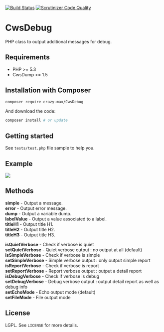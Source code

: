 [![Build Status](https://travis-ci.org/crazy-max/CwsDebug.svg?branch=master)](https://travis-ci.org/crazy-max/CwsDebug) [![Scrutinizer Code Quality](https://scrutinizer-ci.com/g/crazy-max/CwsDebug/badges/quality-score.png?b=master)](https://scrutinizer-ci.com/g/crazy-max/CwsDebug/?branch=master)

# CwsDebug

PHP class to output additional messages for debug.

## Requirements

* PHP >= 5.3
* CwsDump >= 1.5

## Installation with Composer

```bash
composer require crazy-max/CwsDebug
```

And download the code:

```bash
composer install # or update
```

## Getting started

See ``tests/test.php`` file sample to help you.

## Example

![](https://raw.github.com/crazy-max/CwsDebug/master/example.png)

## Methods

**simple** - Output a message.<br />
**error** - Output error message.<br />
**dump** - Output a variable dump.<br />
**labelValue** - Output a value associated to a label.<br />
**titleH1** - Output title H1.<br />
**titleH2** - Output title H2.<br />
**titleH3** - Output title H3.<br />

**isQuietVerbose** - Check if verbose is quiet<br />
**setQuietVerbose** - Quiet verbose output : no output at all (default)<br />
**isSimpleVerbose** - Check if verbose is simple<br />
**setSimpleVerbose** - Simple verbose output : only output simple report<br />
**isReportVerbose** - Check if verbose is report<br />
**setReportVerbose** - Report verbose output : output a detail report<br />
**isDebugVerbose** - Check if verbose is debug<br />
**setDebugVerbose** - Debug verbose output : output detail report as well as debug info<br />
**setEchoMode** - Echo output mode (default)<br />
**setFileMode** - File output mode<br />

## License

LGPL. See ``LICENSE`` for more details.

